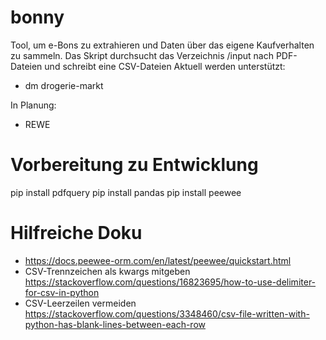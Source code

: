 # bonny
Tool, um e-Bons zu extrahieren und Daten über das eigene Kaufverhalten zu sammeln.
Das Skript durchsucht das Verzeichnis /input nach PDF-Dateien und schreibt eine CSV-Dateien 
Aktuell werden unterstützt:
* dm drogerie-markt

In Planung:
* REWE

# Vorbereitung zu Entwicklung

pip install pdfquery
pip install pandas
pip install peewee

# Hilfreiche Doku

* https://docs.peewee-orm.com/en/latest/peewee/quickstart.html
* CSV-Trennzeichen als kwargs mitgeben https://stackoverflow.com/questions/16823695/how-to-use-delimiter-for-csv-in-python
* CSV-Leerzeilen vermeiden https://stackoverflow.com/questions/3348460/csv-file-written-with-python-has-blank-lines-between-each-row